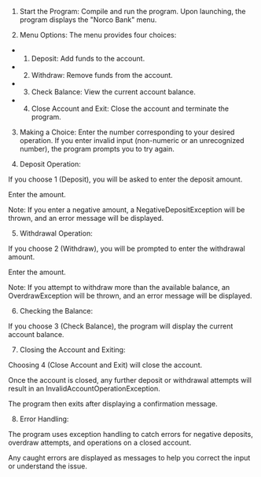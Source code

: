 1. Start the Program:
Compile and run the program. Upon launching, the program displays the "Norco Bank" menu.

2. Menu Options:
The menu provides four choices:

- 1. Deposit: Add funds to the account.

- 2. Withdraw: Remove funds from the account.

- 3. Check Balance: View the current account balance.

- 4. Close Account and Exit: Close the account and terminate the program.

3. Making a Choice:
Enter the number corresponding to your desired operation. If you enter invalid input (non-numeric or an unrecognized number), the program prompts you to try again.

4. Deposit Operation:

If you choose 1 (Deposit), you will be asked to enter the deposit amount.

Enter the amount.

Note: If you enter a negative amount, a NegativeDepositException will be thrown, and an error message will be displayed.

5. Withdrawal Operation:

If you choose 2 (Withdraw), you will be prompted to enter the withdrawal amount.

Enter the amount.

Note: If you attempt to withdraw more than the available balance, an OverdrawException will be thrown, and an error message will be displayed.

6. Checking the Balance:

If you choose 3 (Check Balance), the program will display the current account balance.

7. Closing the Account and Exiting:

Choosing 4 (Close Account and Exit) will close the account.

Once the account is closed, any further deposit or withdrawal attempts will result in an InvalidAccountOperationException.

The program then exits after displaying a confirmation message.

8. Error Handling:

The program uses exception handling to catch errors for negative deposits, overdraw attempts, and operations on a closed account.

Any caught errors are displayed as messages to help you correct the input or understand the issue.
